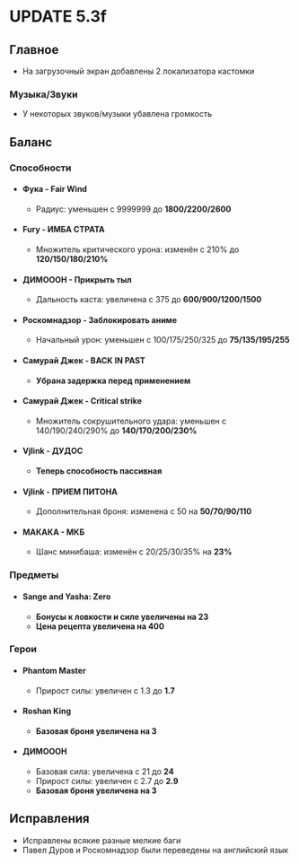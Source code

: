 # UPDATE 5.3f

## Главное

* На загрузочный экран добавлены 2 локализатора кастомки

### Музыка/Звуки

* У некоторых звуков/музыки убавлена громкость

## Баланс

### Способности

* #### Фука - Fair Wind
  * Радиус: уменьшен с 9999999 до **1800/2200/2600**

* #### Fury - ИМБА СТРАТА
  * Множитель критического урона: изменён с 210% до **120/150/180/210%**

* #### ДИМОООН - Прикрыть тыл
  * Дальность каста: увеличена с 375 до **600/900/1200/1500**

* #### Роскомнадзор - Заблокировать аниме
  * Начальный урон: уменьшен с 100/175/250/325 до **75/135/195/255**

* #### Самурай Джек - BACK IN PAST
  * **Убрана задержка перед применением**

* #### Самурай Джек - Сritical strike
  * Множитель сокрушительного удара: уменьшен с 140/190/240/290% до **140/170/200/230%**

* #### Vjlink - ДУДОС
  * **Теперь способность пассивная**

* #### Vjlink - ПРИЕМ ПИТОНА
  * Дополнительная броня: изменена с 50 на **50/70/90/110**

* #### МАКАКА - МКБ
  * Шанс минибаша: изменён с 20/25/30/35% на **23%**

### Предметы

* #### Sange and Yasha: Zero
  * **Бонусы к ловкости и силе увеличены на 23**
  * **Цена рецепта увеличена на 400**

### Герои

* #### Phantom Master
  * Прирост силы: увеличен с 1.3 до **1.7**

* #### Roshan King
  * **Базовая броня увеличена на 3**

* #### ДИМОООН
  * Базовая сила: увеличена с 21 до **24**
  * Прирост силы: увеличен с 2.7 до **2.9**
  * **Базовая броня увеличена на 3**

## Исправления

* Исправлены всякие разные мелкие баги
* Павел Дуров и Роскомнадзор были переведены на английский язык
